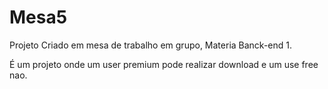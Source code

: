 # Mesa5

Projeto Criado em mesa de trabalho em grupo, Materia Banck-end 1.

É um projeto onde um user premium pode realizar download e um use free nao.

